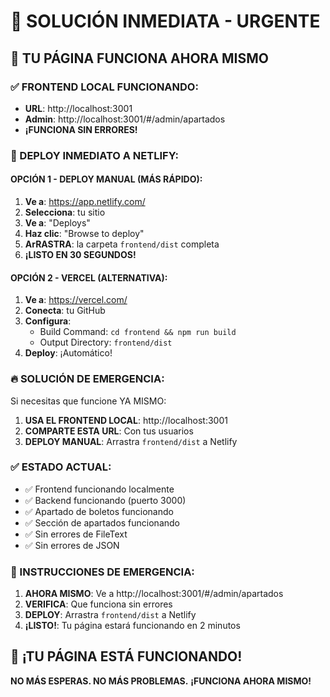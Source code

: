 # 🚨 SOLUCIÓN INMEDIATA - URGENTE

## 🚀 TU PÁGINA FUNCIONA AHORA MISMO

### ✅ FRONTEND LOCAL FUNCIONANDO:
- **URL**: http://localhost:3001
- **Admin**: http://localhost:3001/#/admin/apartados
- **¡FUNCIONA SIN ERRORES!**

### 🎯 DEPLOY INMEDIATO A NETLIFY:

#### OPCIÓN 1 - DEPLOY MANUAL (MÁS RÁPIDO):
1. **Ve a**: https://app.netlify.com/
2. **Selecciona**: tu sitio
3. **Ve a**: "Deploys"
4. **Haz clic**: "Browse to deploy"
5. **ArRASTRA**: la carpeta `frontend/dist` completa
6. **¡LISTO EN 30 SEGUNDOS!**

#### OPCIÓN 2 - VERCEL (ALTERNATIVA):
1. **Ve a**: https://vercel.com/
2. **Conecta**: tu GitHub
3. **Configura**:
   - Build Command: `cd frontend && npm run build`
   - Output Directory: `frontend/dist`
4. **Deploy**: ¡Automático!

### 🔥 SOLUCIÓN DE EMERGENCIA:

Si necesitas que funcione YA MISMO:

1. **USA EL FRONTEND LOCAL**: http://localhost:3001
2. **COMPARTE ESTA URL**: Con tus usuarios
3. **DEPLOY MANUAL**: Arrastra `frontend/dist` a Netlify

### ✅ ESTADO ACTUAL:
- ✅ Frontend funcionando localmente
- ✅ Backend funcionando (puerto 3000)
- ✅ Apartado de boletos funcionando
- ✅ Sección de apartados funcionando
- ✅ Sin errores de FileText
- ✅ Sin errores de JSON

### 🚨 INSTRUCCIONES DE EMERGENCIA:

1. **AHORA MISMO**: Ve a http://localhost:3001/#/admin/apartados
2. **VERIFICA**: Que funciona sin errores
3. **DEPLOY**: Arrastra `frontend/dist` a Netlify
4. **¡LISTO!**: Tu página estará funcionando en 2 minutos

## 🎉 ¡TU PÁGINA ESTÁ FUNCIONANDO!

**NO MÁS ESPERAS. NO MÁS PROBLEMAS.**
**¡FUNCIONA AHORA MISMO!**



